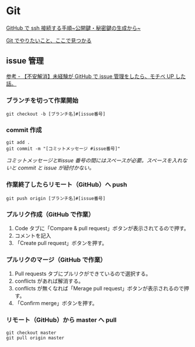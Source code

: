 # Git

[GitHub で ssh 接続する手順~公開鍵・秘密鍵の生成から~](https://qiita.com/shizuma/items/2b2f873a0034839e47ce)

[Git でやりたいこと、ここで見つかる](https://qiita.com/shimotaroo/items/b73d896ace10894fd290)

## issue 管理

[参考 - 【不安解消】未経験が GitHub で issue 管理をしたら、モチベ UP した話。](https://qiita.com/yamken/items/a9db6b07142ca8bfd19e)

### ブランチを切って作業開始

```
git checkout -b [ブランチ名]#[issue番号]
```

### commit 作成

```
git add .
git commit -m "[コミットメッセージ #issue番号]"
```

_コミットメッセージと#issue 番号の間にはスペースが必要。スペースを入れないと commit と issue が紐付かない。_

### 作業終了したらリモート（GitHub）へ push

```
git push origin [ブランチ名]#[issue番号]
```

### プルリク作成（GitHub で作業）

1. Code タブに「Compare & pull request」ボタンが表示されてるので押す。
1. コメントを記入
1. 「Create pull request」ボタンを押す。

### プルリクのマージ（GitHub で作業）

1. Pull requests タブにプルリクができているので選択する。
1. conflicts があれば解消する。
1. conflicts が無くなれば「Merage pull request」ボタンが表示されるので押す。
1. 「Confirm merge」ボタンを押す。

### リモート（GitHub）から master へ pull

```
git checkout master
git pull origin master
```

